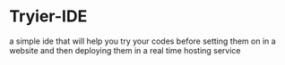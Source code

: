 # Tryier-IDE
a simple ide that will help you try your codes before setting them on in a website and then deploying them in a real time hosting service

